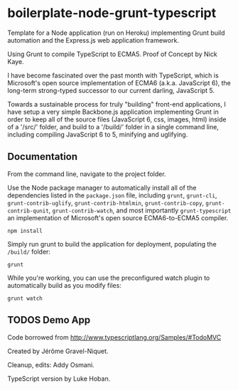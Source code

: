 boilerplate-node-grunt-typescript
=================================
Template for a Node application (run on Heroku) implementing Grunt build automation and the Express.js web application framework.

Using Grunt to compile TypeScript to ECMA5.  Proof of Concept by Nick Kaye.

I have become fascinated over the past month with TypeScript, which is Microsoft's open source implementation of ECMA6 (a.k.a. JavaScript 6), the long-term strong-typed successor to our current darling, JavaScript 5.

Towards a sustainable process for truly "building" front-end applications, I have setup a very simple Backbone.js application implementing Grunt in order to keep all of the source files (JavaScript 6, css, images, html) inside of a '/src/' folder, and build to a '/build/' folder in a single command line, including compiling JavaScript 6 to 5, minifying and uglifying.

## Documentation

From the command line, navigate to the project folder.

Use the Node package manager to automatically install all of the dependencies listed in the `package.json` file,
including `grunt`, `grunt-cli`, `grunt-contrib-uglify`, `grunt-contrib-htmlmin`, `grunt-contrib-copy`,
`grunt-contrib-qunit`, `grunt-contrib-watch`, and most importantly `grunt-typescript` an implementation of Microsoft's
open source ECMA6-to-ECMA5 compiler.

    npm install

Simply run grunt to build the application for deployment, populating the `/build/` folder:

    grunt

While you're working, you can use the preconfigured watch plugin to automatically build as you modify files:

    grunt watch

## TODOS Demo App

Code borrowed from http://www.typescriptlang.org/Samples/#TodoMVC

Created by Jérôme Gravel-Niquet.

Cleanup, edits: Addy Osmani.

TypeScript version by Luke Hoban.
